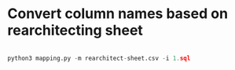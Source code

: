 # Convert column names based on rearchitecting sheet

```python

python3 mapping.py -m rearchitect-sheet.csv -i 1.sql

```